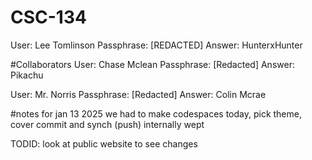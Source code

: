 # CSC-134



User: Lee Tomlinson
Passphrase: [REDACTED]
Answer: HunterxHunter

#Collaborators
User: Chase Mclean
Passphrase: [Redacted]
Answer: Pikachu

User: Mr. Norris
Passphrase: [Redacted]
Answer: Colin Mcrae

#notes for jan 13 2025
we had to make codespaces today, pick theme, cover commit and synch (push)
internally wept

TODID: look at public website to see changes